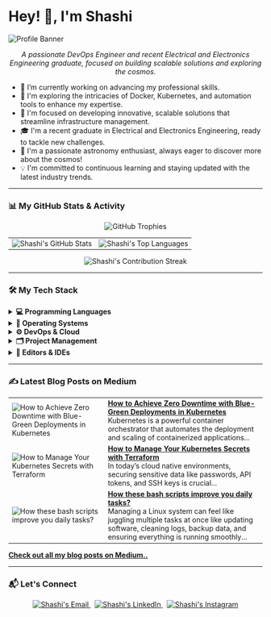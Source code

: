 # Hey! 👋, I'm Shashi

![Profile Banner](https://sjc.microlink.io/8ep7_fZMzkpvcISNDeeVrC3JE5DOcXE9Ko_bqfKOZknY0QfZTnCZeIFAZ_TuU6MXUIBcjhYEJsy9hDKHXkloAw.jpeg)

<p align="center">
  <em>A passionate DevOps Engineer and recent Electrical and Electronics Engineering graduate, focused on building scalable solutions and exploring the cosmos.</em>
</p>

- 🔭 I’m currently working on advancing my professional skills.
- 🌱 I'm exploring the intricacies of Docker, Kubernetes, and automation tools to enhance my expertise.
- 🚀 I'm focused on developing innovative, scalable solutions that streamline infrastructure management.
- 🎓 I'm a recent graduate in Electrical and Electronics Engineering, ready to tackle new challenges.
- 🌟 I'm a passionate astronomy enthusiast, always eager to discover more about the cosmos!
- 💡 I'm committed to continuous learning and staying updated with the latest industry trends.

---

### 📊 My GitHub Stats & Activity

<p align="center">
  <img src="https://github-profile-trophy.vercel.app/?username=Shashi2504&theme=tokyonight&row=1&column=7" alt="GitHub Trophies" />
</p>

<table align="center">
  <tr>
    <td align="center">
      <img src="https://github-readme-stats.vercel.app/api?username=Shashi2504&show_icons=true&theme=tokyonight&include_all_commits=true&count_private=true" alt="Shashi's GitHub Stats" />
    </td>
    <td align="center">
      <img src="https://github-readme-stats.vercel.app/api/top-langs/?username=Shashi2504&layout=compact&langs_count=8&theme=tokyonight" alt="Shashi's Top Languages" />
    </td>
  </tr>
</table>

<p align="center">
  <img src="https://github-readme-streak-stats.herokuapp.com/?user=Shashi2504&theme=tokyonight" alt="Shashi's Contribution Streak" />
</p>

---

### 🛠️ My Tech Stack

<details>
  <summary><strong>💻 Programming Languages</strong></summary>
  <p align="left">
    <img src="https://www.vectorlogo.zone/logos/gnu_bash/gnu_bash-icon.svg" alt="bash" title="bash" width="40" height="40"/>
    <img src="https://raw.githubusercontent.com/github/explore/80688e429a7d4ef2fca1e82350fe8e3517d3494d/topics/python/python.png" alt="python" title="python" width="40" height="40"/>
    <img src="https://raw.githubusercontent.com/github/explore/b15b6cf1726418913aafbf337a749dded180279d/topics/groovy/groovy.png" alt="groovy" title="groovy" width="40" height="40"/>
    <img src="https://raw.githubusercontent.com/github/explore/80688e429a7d4ef2fca1e82350fe8e3517d3494d/topics/go/go.png" alt="go" title="go" width="40" height="40"/>
  </p>
</details>

<details>
  <summary><strong>🐧 Operating Systems</strong></summary>
  <p align="left">
    <img src="https://brandlogos.net/wp-content/uploads/2020/03/Linux-logo.png" alt="linux" title="linux" width="40" height="40"/>
    <img src="https://www.vectorlogo.zone/logos/ubuntu/ubuntu-icon.svg" alt="ubuntu" title="ubuntu" width="40" height="40"/>
    <img src="https://www.vectorlogo.zone/logos/centos/centos-icon.svg" alt="centOS" title="centOS" width="40" height="40"/>
  </p>
</details>

<details>
  <summary><strong>⚙️ DevOps & Cloud</strong></summary>
  <p align="left">
      <a href="https://aws.amazon.com/" target="_blank"><img title="AWS" width="40" height="40" src="https://raw.githubusercontent.com/devicons/devicon/master/icons/amazonwebservices/amazonwebservices-original-wordmark.svg"/></a>
      <a href="https://www.ansible.com/" target="_blank"><img title="Ansible" width="40" height="40" src="https://www.vectorlogo.zone/logos/ansible/ansible-icon.svg"/></a>
      <a href="https://www.terraform.io/" target="_blank"><img title="Terraform" width="40" height="40" src="https://www.vectorlogo.zone/logos/terraformio/terraformio-icon.svg"/></a>
      <a href="https://www.jenkins.io/" target="_blank"><img title="Jenkins" width="40" height="40" src="https://www.vectorlogo.zone/logos/jenkins/jenkins-icon.svg"/></a>
      <a href="https://www.docker.com/" target="_blank"><img title="Docker" width="40" height="40" src="https://raw.githubusercontent.com/github/explore/80688e429a7d4ef2fca1e82350fe8e3517d3494d/topics/docker/docker.png"/></a>
      <a href="https://kubernetes.io/" target="_blank"><img title="Kubernetes" width="40" height="40" src="https://www.vectorlogo.zone/logos/kubernetes/kubernetes-icon.svg"/></a>
      <a href="https://helm.sh/" target="_blank"><img title="Helm" width="40" height="40" src="https://www.vectorlogo.zone/logos/helmsh/helmsh-icon.svg"/></a>
      <a href="https://www.nginx.com/" target="_blank"><img title="Nginx" width="40" height="40" src="https://raw.githubusercontent.com/github/explore/85cceaeeaf993ca35664dc37ea24f9237fbbfc14/topics/nginx/nginx.png"/></a>
      <a href="https://prometheus.io/" target="_blank"><img title="Prometheus" width="40" height="40" src="https://www.vectorlogo.zone/logos/prometheusio/prometheusio-icon.svg"/></a>
      <a href="https://grafana.com/" target="_blank"><img title="Grafana" width="40" height="40" src="https://www.vectorlogo.zone/logos/grafana/grafana-icon.svg"/></a>
  </p>
</details>

<details>
  <summary><strong>🗂️ Project Management</strong></summary>
  <p align="left">
    <img src="https://www.vectorlogo.zone/logos/git-scm/git-scm-icon.svg" alt="git" title="git" width="40" height="40"/>
    <img src="https://www.vectorlogo.zone/logos/github/github-icon.svg" alt="github" title="github" width="40" height="40"/>
    <img src="https://www.vectorlogo.zone/logos/bitbucket/bitbucket-icon.svg" alt="bitbucket" title="bitbucket" width="40" height="40"/>
  </p>
</details>

<details>
  <summary><strong>📝 Editors & IDEs</strong></summary>
  <p align="left">
    <img src="https://cdn.worldvectorlogo.com/logos/intellij-idea-1.svg" alt="intellij" title="intellij" width="40" height="40"/>
    <img src="https://www.vectorlogo.zone/logos/visualstudio_code/visualstudio_code-icon.svg" alt="vs-code" title="vs-code" width="40" height="40"/>
  </p>
</details>

---

### ✍️ Latest Blog Posts on Medium

<!-- MEDIUM_BLOG:START -->
<table>
  <tr>
    <td><img src="https://miro.medium.com/v2/resize:fit:640/format:webp/1*gYg8driE-oB9w6y5MNS5Pw.jpeg" alt="How to Achieve Zero Downtime with Blue-Green Deployments in Kubernetes" width="200"></td>
    <td><a href="https://medium.com/weeklycloud/how-to-achieve-zero-downtime-with-blue-green-deployments-in-kubernetes-f16612b5c257"><strong>How to Achieve Zero Downtime with Blue-Green Deployments in Kubernetes</strong></a><br>Kubernetes is a powerful container orchestrator that automates the deployment and scaling of containerized applications...</td>
  </tr>
  <tr>
    <td><img src="https://miro.medium.com/v2/resize:fit:640/format:webp/1*oKgF3wdAK7bM2Mr-ImUVOw.png" alt="How to Manage Your Kubernetes Secrets with Terraform" width="200"></td>
    <td><a href="https://medium.com/weeklycloud/how-to-manage-your-kubernetes-secrets-with-terraform-e41dce31e9df"><strong>How to Manage Your Kubernetes Secrets with Terraform</strong></a><br>In today’s cloud native environments, securing sensitive data like passwords, API tokens, and SSH keys is crucial...</td>
  </tr>
  <tr>
    <td><img src="https://miro.medium.com/v2/resize:fit:640/format:webp/1*nJhabZ_k2RckDJ2HO3ravA.jpeg" alt="How these bash scripts improve you daily tasks?" width="200"></td>
    <td><a href="https://medium.com/weeklycloud/how-these-bash-scripts-improve-you-daily-tasks-b215ebaf6020"><strong>How these bash scripts improve you daily tasks?</strong></a><br>Managing a Linux system can feel like juggling multiple tasks at once like updating software, cleaning logs, backup data, and ensuring everything is running smoothly...</td>
  </tr>
</table>
<!-- MEDIUM_BLOG:END -->

<b><a href="https://medium.com/@shashi_2912">Check out all my blog posts on Medium..</a></b>

---

### 📬 Let's Connect

<p align="center">
    <a href="mailto:shashireddy0403@gmail.com" target="_blank">
        <img alt="Shashi's Email" width="40" height="40" src="https://user-images.githubusercontent.com/85930567/175770833-302b4ef2-faeb-421f-88eb-744737a4ad74.png" />
    </a>&nbsp;
    <a href="https://www.linkedin.com/in/d-v-shashidhar-reddy-9614291b7/" target="_blank">
        <img alt="Shashi's LinkedIn" width="40" height="40" src="https://user-images.githubusercontent.com/85930567/175769904-8f101a4f-5415-4855-83d8-11e8c1ee37b1.png" />
    </a>&nbsp;
    <a href="https://www.instagram.com/shashi_d04/" target="_blank">
        <img alt="Shashi's Instagram" width="40" height="40" src="https://user-images.githubusercontent.com/85930567/175769762-aa808175-4426-428d-b383-8edd363c3573.png" />
    </a>
</p>

